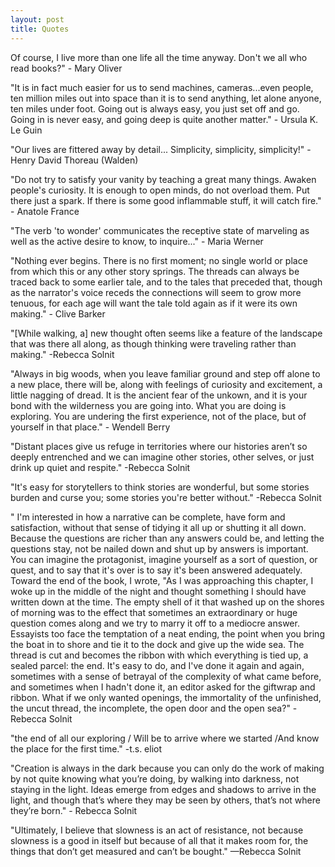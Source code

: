 ```yaml
---
layout: post
title: Quotes
---
```


Of course, I live more than one life all the time anyway. Don't we all who read books?" - Mary Oliver


"It is in fact much easier for us to send machines, cameras...even people, ten million miles out into space than it is to send anything, let alone anyone, ten miles under foot. Going out is always easy, you just set off and go. Going in is never easy, and going deep is quite another matter." - Ursula K. Le Guin


"Our lives are fittered away by detail... Simplicity, simplicity, simplicity!" - Henry David Thoreau (Walden)


"Do not try to satisfy your vanity by teaching a great many things. Awaken people's curiosity. It is enough to open minds, do not overload them. Put there just a spark. If there is some good inflammable stuff, it will catch fire." - Anatole France

"The verb 'to wonder' communicates the receptive state of marveling as well as the active desire to know, to inquire..." - Maria Werner

"Nothing ever begins. There is no first moment; no single world or place from which this or any other story springs. The threads can always be traced back to some earlier tale, and to the tales that preceded that, though as the narrator's voice receds the connections will seem to grow more tenuous, for each age will want the tale told again as if it were its own making." - Clive Barker

"[While walking, a] new thought often seems like a feature of the landscape that was there all along, as though thinking were traveling rather than making." -Rebecca Solnit

"Always in big woods, when you leave familiar ground and step off alone to a new place, there will be, along with feelings of curiosity and excitement, a little nagging of dread. It is the ancient fear of the unkown, and it is your bond with the wilderness you are going into. What you are doing is exploring. You are undering the first experience, not of the place, but of yourself in that place." - Wendell Berry

"Distant places give us refuge in territories where our histories aren’t so deeply entrenched and we can imagine other stories, other selves, or just drink up quiet and respite." -Rebecca Solnit

"It's easy for storytellers to think stories are wonderful, but some stories burden and curse you; some stories you're better without." -Rebecca Solnit

" I'm interested in how a narrative can be complete, have form and satisfaction, without that sense of tidying it all up or shutting it all down. Because the questions are richer than any answers could be, and letting the questions stay, not be nailed down and shut up by answers is important. You can imagine the protagonist, imagine yourself as a sort of question, or quest, and to say that it's over is to say it's been answered adequately. Toward the end of the book, I wrote, "As I was approaching this chapter, I woke up in the middle of the night and thought something I should have written down at the time. The empty shell of it that washed up on the shores of morning was to the effect that sometimes an extraordinary or huge question comes along and we try to marry it off to a mediocre answer. Essayists too face the temptation of a neat ending, the point when you bring the boat in to shore and tie it to the dock and give up the wide sea. The thread is cut and becomes the ribbon with which everything is tied up, a sealed parcel: the end. It's easy to do, and I've done it again and again, sometimes with a sense of betrayal of the complexity of what came before, and sometimes when I hadn't done it, an editor asked for the giftwrap and ribbon. What if we only wanted openings, the immortality of the unfinished, the uncut thread, the incomplete, the open door and the open sea?" - Rebecca Solnit

"the end of all our exploring / Will be to arrive where we started /And know the place for the first time." -t.s. eliot

"Creation is always in the dark because you can only do the work of making by not quite knowing what you’re doing, by walking into darkness, not staying in the light. Ideas emerge from edges and shadows to arrive in the light, and though that’s where they may be seen by others, that’s not where they’re born." - Rebecca Solnit

"Ultimately, I believe that slowness is an act of resistance, not because slowness is a good in itself but because of all that it makes room for, the things that don’t get measured and can’t be bought." —Rebecca Solnit 



